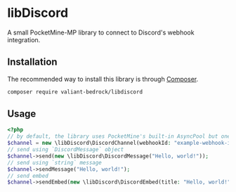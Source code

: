 # libDiscord
A small PocketMine-MP library to connect to Discord's webhook integration.

## Installation
The recommended way to install this library is through [Composer](https://getcomposer.org/).
```bash
composer require valiant-bedrock/libdiscord
```

## Usage
```php
<?php
// by default, the library uses PocketMine's built-in AsyncPool but one can be specified using the `asyncPool` parameter
$channel = new \libDiscord\DiscordChannel(webhookId: "example-webhook-id");
// send using `DiscordMessage` object
$channel->send(new \libDiscord\DiscordMessage("Hello, world!"));
// send using `string` message
$channel->sendMessage("Hello, world!");
// send embed
$channel->sendEmbed(new \libDiscord\DiscordEmbed(title: "Hello, world!"));
```
